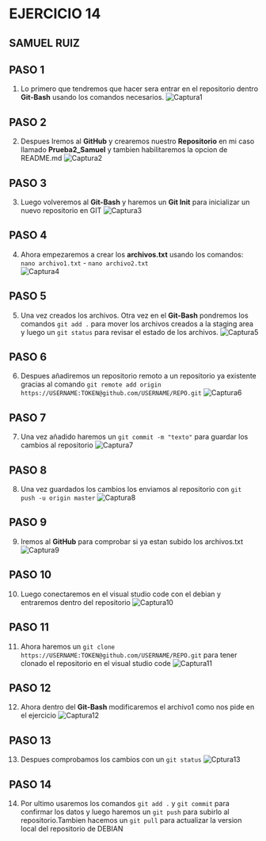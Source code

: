 # EJERCICIO 14
## SAMUEL RUIZ

## PASO 1
1. Lo primero que tendremos que hacer sera entrar en el repositorio dentro **Git-Bash** usando los comandos necesarios.
![Captura1](IAW/Imagen1.png)

## PASO 2
2. Despues Iremos al **GitHub** y crearemos nuestro **Repositorio** en mi caso llamado **Prueba2_Samuel** y tambien habilitaremos la opcion de README.md
![Captura2](IAW/Imagen2.png)

## PASO 3
3. Luego volveremos al **Git-Bash** y haremos un **Git Init** para inicializar un nuevo repositorio en GIT
![Captura3](IAW/Imagen3.png)

## PASO 4
4. Ahora empezaremos a crear los **archivos.txt** usando los comandos: `nano archivo1.txt` - `nano archivo2.txt`  
![Captura4](IAW/Imagen4.png)

## PASO 5
5. Una vez creados los archivos. Otra vez en el **Git-Bash** pondremos los comandos `git add .` para mover los archivos creados a la staging area y luego un `git status` para revisar el estado de los archivos.
![Captura5](IAW/Imagen5.png)

## PASO 6
6. Despues añadiremos un repositorio remoto a un repositorio ya existente gracias al comando `git remote add origin https://USERNAME:TOKEN@github.com/USERNAME/REPO.git`
![Captura6](IAW/Imagen6.png)

## PASO 7
7. Una vez añadido haremos un `git commit -m "texto"` para guardar los cambios al repositorio
![Captura7](IAW/Imagen7.png)

## PASO 8
8. Una vez guardados los cambios los enviamos al repositorio con `git push -u origin master`
![Captura8](IAW/Imagen8.png)

## PASO 9
9. Iremos al **GitHub** para comprobar si ya estan subido los archivos.txt
![Captura9](IAW/Imagen9.png)

## PASO 10
10. Luego conectaremos en el visual studio code con el debian y entraremos dentro del repositorio
![Captura10](IAW/Imagen10.png)

## PASO 11
11.  Ahora haremos un `git clone https://USERNAME:TOKEN@github.com/USERNAME/REPO.git` para tener clonado el repositorio en el visual studio code
![Captura11](IAW/Imagen11.png)

## PASO 12
12. Ahora dentro del **Git-Bash** modificaremos el archivo1 como nos pide en el ejercicio
![Captura12](IAW/Imagen12.png)

## PASO 13
13.  Despues comprobamos los cambios con un `git status`
![Cptura13](IAW/Imagen13.png)

## PASO 14
14. Por ultimo usaremos los comandos `git add .` y `git commit` para confirmar los datos y luego haremos un `git push` para subirlo al repositorio.Tambien hacemos un `git pull` para actualizar la version local del repositorio de DEBIAN